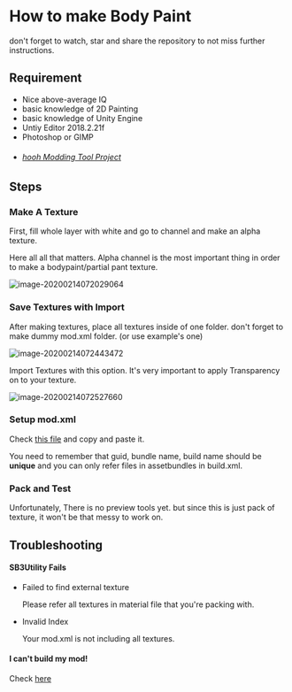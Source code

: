 



# How to make Body Paint

don't forget to watch, star and share the repository to not miss further instructions. 

## Requirement
- Nice above-average IQ
- basic knowledge of 2D Painting
- basic knowledge of Unity Engine
- Untiy Editor 2018.2.21f
- Photoshop or GIMP
- ###### [hooh Modding Tool Project](https://github.com/hooh-hooah/ModdingTool)

## Steps

### Make A Texture

First, fill whole layer with white and go to channel and make an alpha texture.

Here all all that matters. Alpha channel is the most important thing in order to make a bodypaint/partial pant texture.

 ![image-20200214072029064](D:\ggg\mods\images\image-20200214072029064.png)

### Save Textures with Import

After making textures, place all textures inside of one folder. don't forget to make dummy mod.xml folder. (or use example's one)

![image-20200214072443472](D:\ggg\mods\images\image-20200214072443472.png)

Import Textures with this option. It's very important to apply Transparency on to your texture.

![image-20200214072527660](D:\ggg\mods\images\image-20200214072527660.png)

### Setup mod.xml

Check [this file](https://github.com/hooh-hooah/ModdingTool/blob/release/Assets/%40BODY_PARTS/facepaint/mod.xml) and copy and paste it.

You need to remember that guid, bundle name, build name should be **unique** and you can only refer files in assetbundles in build.xml.

### Pack and Test

Unfortunately, There is no preview tools yet. but since this is just pack of texture, it won't be that messy to work on.

## Troubleshooting

#### SB3Utility Fails

- Failed to find external texture

  Please refer all textures in material file that you're packing with.

- Invalid Index

  Your mod.xml is not including all textures.

#### I can't build my mod!

Check [here](https://github.com/hooh-hooah/ModdingTool#trouble-shooting)
